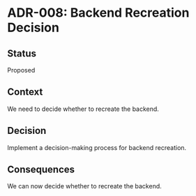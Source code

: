 # ADR-008: Backend Recreation Decision

## Status

Proposed

## Context

We need to decide whether to recreate the backend.

## Decision

Implement a decision-making process for backend recreation.

## Consequences

We can now decide whether to recreate the backend.
